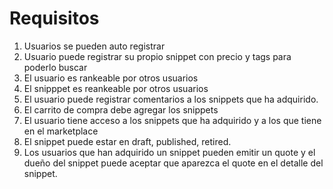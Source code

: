 # Requisitos

1. Usuarios se pueden auto registrar
2. Usuario puede registrar su propio snippet con precio y tags para poderlo buscar
3. El usuario es rankeable por otros usuarios
4. El snipppet es reankeable por otros usuarios
5. El usuario puede registrar comentarios a los snippets que ha adquirido.
6. El carrito de compra debe agregar los snippets
7. El usuario tiene acceso a los snippets que ha adquirido y a los que tiene en el marketplace
8. El snippet puede estar en draft, published, retired.
9. Los usuarios que han adquirido un snippet pueden emitir un quote y el dueño del snippet puede aceptar que aparezca el quote en el detalle del snippet.
